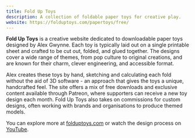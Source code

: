 ```yaml
---
title: Fold Up Toys
description: A collection of foldable paper toys for creative play.
website: https://folduptoys.com/papertoys/free/
---
```


**Fold Up Toys** is a creative website dedicated to downloadable paper toys designed by Alex Gwynne. Each toy is typically laid out on a single printable sheet and crafted to be cut out, folded, and glued together. The designs cover a wide range of themes, from pop culture to original creations, and are known for their charm, clever engineering, and accessible format.

Alex creates these toys by hand, sketching and calculating each fold without the aid of 3D software - an approach that gives the toys a unique, handcrafted feel. The site offers a mix of free downloads and exclusive content available through Patreon, where supporters can receive a new toy design each month. Fold Up Toys also takes on commissions for custom designs, often working with brands and organisations to produce themed models.

You can explore more at [folduptoys.com](https://folduptoys.com) or watch the design process on [YouTube](https://www.youtube.com/@FoldUpToys/videos).
